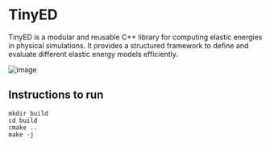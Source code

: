 # TinyED
TinyED is a modular and reusable C++ library for computing elastic energies in physical simulations.
It provides a structured framework to define and evaluate different elastic energy models efficiently.

![image](https://github.com/user-attachments/assets/e753836b-b4eb-4737-bca7-deaa5391989e)

## Instructions to run
```
mkdir build
cd build 
cmake .. 
make -j
```
